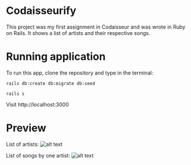 # Codaisseurify

This project was my first assignment in Codaisseur and was wrote in Ruby on Rails.
It shows a list of artists and their respective songs.

# Running application

To run this app, clone the repository and type in the terminal:

```rails db:create db:migrate db:seed```

```rails s```

Visit http://localhost:3000

# Preview

List of artists:
![alt text](http://res.cloudinary.com/djxmmaqyo/image/upload/v1510050212/Screenshot_from_2017-11-07_11-21-26_kaonzw.png)

List of songs by one artist:
![alt text](http://res.cloudinary.com/djxmmaqyo/image/upload/v1510050212/Screenshot_from_2017-11-07_11-21-43_hu7lju.png)
